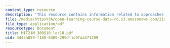 ```yaml
---
content_type: resource
description: 'This resource contains information related to approaches: genetic algorithms. '
file: /media/https%3A/open-learning-course-data-rc.s3.amazonaws.com/21m-380-music-and-technology-algorithmic-and-generative-music-spring-2010/3443a859f1888489299d1c9faa371209_MIT21M_380S10_lec18.pdf
file_type: application/pdf
resourcetype: Document
title: MIT21M_380S10_lec18.pdf
uid: 3443a859-f188-8489-299d-1c9faa371209
---
```

